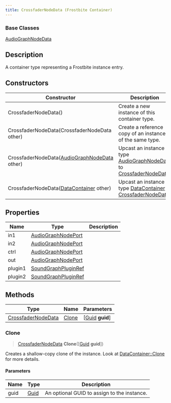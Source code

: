 ```yaml
---
title: CrossfaderNodeData (Frostbite Container)
---
```

### Base Classes

[AudioGraphNodeData](AudioGraphNodeData)

## Description

A container type representing a Frostbite instance entry.

## Constructors

| Constructor                                                                   | Description                                                                                                                 |
| ----------------------------------------------------------------------------- | --------------------------------------------------------------------------------------------------------------------------- |
| CrossfaderNodeData()                                                          | Create a new instance of this container type.                                                                               |
| CrossfaderNodeData(CrossfaderNodeData other)                                  | Create a reference copy of an instance of the same type.                                                                    |
| CrossfaderNodeData([AudioGraphNodeData](AudioGraphNodeData) other)            | Upcast an instance of type [AudioGraphNodeData](AudioGraphNodeData) to [CrossfaderNodeData](CrossfaderNodeData).            |
| CrossfaderNodeData([DataContainer](/vext/ref/cls/shr/datacontainer) other) | Upcast an instance of type [DataContainer](/vext/ref/cls/shr/datacontainer) to [CrossfaderNodeData](CrossfaderNodeData). |

## Properties

| Name    | Type                                       | Description |
| ------- | ------------------------------------------ | ----------- |
| in1     | [AudioGraphNodePort](AudioGraphNodePort)   |             |
| in2     | [AudioGraphNodePort](AudioGraphNodePort)   |             |
| ctrl    | [AudioGraphNodePort](AudioGraphNodePort)   |             |
| out     | [AudioGraphNodePort](AudioGraphNodePort)   |             |
| plugin1 | [SoundGraphPluginRef](SoundGraphPluginRef) |             |
| plugin2 | [SoundGraphPluginRef](SoundGraphPluginRef) |             |

## Methods

| Type                                     | Name            | Parameters                                     |
| ---------------------------------------- | --------------- | ---------------------------------------------- |
| [CrossfaderNodeData](CrossfaderNodeData) | [Clone](#clone) | \[[Guid](/vext/ref/cls/shr/guid) **guid**\] |

### Clone

> [CrossfaderNodeData](CrossfaderNodeData) **Clone**(\[[Guid](/vext/ref/cls/shr/guid) **guid**\])

Creates a shallow-copy clone of the instance. Look at [DataContainer::Clone](/vext/ref/cls/shr/datacontainer#clone) for more details.

#### Parameters

| Name | Type         | Description                                 |
| ---- | ------------ | ------------------------------------------- |
| guid | [Guid](Guid) | An optional GUID to assign to the instance. |
